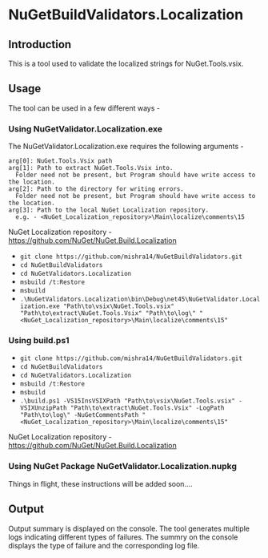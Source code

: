 # NuGetBuildValidators.Localization

## Introduction

This is a tool used to validate the localized strings for NuGet.Tools.vsix.


## Usage

The tool can be used in a few different ways -

### Using NuGetValidator.Localization.exe

The NuGetValidator.Localization.exe requires the following arguments - 

```
arg[0]: NuGet.Tools.Vsix path
arg[1]: Path to extract NuGet.Tools.Vsix into. 
  Folder need not be present, but Program should have write access to the location.
arg[2]: Path to the directory for writing errors. 
  Folder need not be present, but Program should have write access to the location.
arg[3]: Path to the local NuGet Localization repository. 
  e.g. - <NuGet_Localization_repository>\Main\localize\comments\15
```
NuGet Localization repository - https://github.com/NuGet/NuGet.Build.Localization

* `git clone https://github.com/mishra14/NuGetBuildValidators.git`
* `cd NuGetBuildValidators`
* `cd NuGetValidators.Localization`
* `msbuild /t:Restore`
* `msbuild`
* `.\NuGetValidators.Localization\bin\Debug\net45\NuGetValidator.Localization.exe "Path\to\vsix\NuGet.Tools.vsix" "Path\to\extract\NuGet.Tools.Vsix" "Path\to\log\" "<NuGet_Localization_repository>\Main\localize\comments\15"`


### Using build.ps1

* `git clone https://github.com/mishra14/NuGetBuildValidators.git`
* `cd NuGetBuildValidators`
* `cd NuGetValidators.Localization`
* `msbuild /t:Restore`
* `msbuild`
* `.\build.ps1 -VS15InsVSIXPath "Path\to\vsix\NuGet.Tools.vsix" -VSIXUnzipPath "Path\to\extract\NuGet.Tools.Vsix" -LogPath "Path\to\log\" -NuGetCommentsPath "<NuGet_Localization_repository>\Main\localize\comments\15"`


NuGet Localization repository - https://github.com/NuGet/NuGet.Build.Localization


### Using NuGet Package NuGetValidator.Localization.nupkg

Things in flight, these instructions will be added soon....

## Output

Output summary is displayed on the console. The tool generates multiple logs indicating different types of failures. The summry on the console displays the type of failure and the corresponding log file.
